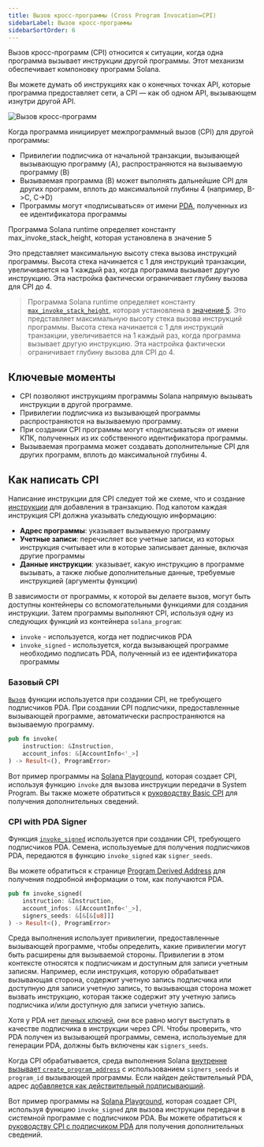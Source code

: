 ```yaml
---
title: Вызов кросс-программы (Cross Program Invocation=CPI)
sidebarLabel: Вызов кросс-программы
sidebarSortOrder: 6
---
```


Вызов кросс-программ (CPI) относится к ситуации, 
когда одна программа вызывает инструкции другой программы. 
Этот механизм обеспечивает компоновку программ Solana.

Вы можете думать об инструкциях как о конечных точках API, 
которые программа предоставляет сети, 
а CPI — как об одном API, вызывающем изнутри другой API.

![Вызов кросс-программ](/assets/docs/core/cpi/cpi.svg)

Когда программа инициирует межпрограммный вызов (CPI) для другой программы:

- Привилегии подписчика от начальной транзакции, 
  вызывающей вызывающую программу (A), распространяются на вызываемую программу (B)
- Вызываемая программа (B) может выполнять дальнейшие CPI для других программ, 
  вплоть до максимальной глубины 4 (например, B->C, C->D)
- Программы могут «подписываться» от имени [PDA](/docs/core/pda.md), 
  полученных из ее идентификатора программы


Программа Solana runtime определяет константу max_invoke_stack_height, которая установлена ​​в значение 5

Это представляет максимальную высоту стека вызова инструкций программы. Высота стека начинается с 1 для инструкций транзакции, увеличивается на 1 каждый раз, когда программа вызывает другую инструкцию. Эта настройка фактически ограничивает глубину вызова для CPI до 4.



> Программа Solana runtime определяет константу
> [`max_invoke_stack_height`](https://github.com/solana-labs/solana/blob/27eff8408b7223bb3c4ab70523f8a8dca3ca6645/program-runtime/src/compute_budget.rs#L31-L35),
> которая установлена в
> [значение 5](https://github.com/solana-labs/solana/blob/27eff8408b7223bb3c4ab70523f8a8dca3ca6645/program-runtime/src/compute_budget.rs#L138).
> Это представляет максимальную высоту стека вызова инструкций программы. 
> Высота стека начинается с 1 для инструкций транзакции, увеличивается на 1 каждый раз, 
> когда программа вызывает другую инструкцию. 
> Эта настройка фактически ограничивает глубину вызова для CPI до 4.

## Ключевые моменты

- CPI позволяют инструкциям программы Solana напрямую вызывать инструкции 
  в другой программе.
- Привилегии подписчика из вызывающей программы распространяются 
  на вызываемую программу.
- При создании CPI программы могут «подписываться» от имени КПК, 
  полученных из их собственного идентификатора программы.
- Вызываемая программа может создавать дополнительные CPI для других программ,
  вплоть до максимальной глубины 4.

## Как написать CPI

Написание инструкции для CPI следует той же схеме, что и создание 
[инструкции](/docs/core/transactions.md#instruction) для добавления 
в транзакцию. Под капотом каждая инструкция CPI должна указывать 
следующую информацию:

- **Адрес программы**: указывает вызываемую программу
- **Учетные записи**: перечисляет все учетные записи, из которых инструкция 
  считывает или в которые записывает данные, включая другие программы
- **Данные инструкции**: указывает, какую инструкцию в программе вызывать,
  а также любые дополнительные данные, требуемые инструкцией (аргументы функции)

В зависимости от программы, к которой вы делаете вызов, могут быть доступны контейнеры
со вспомогательными функциями для создания инструкции. Затем программы выполняют CPI, 
используя одну из следующих функций из контейнера `solana_program`:

- `invoke` - используется, когда нет подписчиков PDA
- `invoke_signed` - используется, когда вызывающей программе необходимо подписать PDA,
  полученный из ее идентификатора программы

### Базовый CPI

[`Вызов`](https://github.com/solana-labs/solana/blob/27eff8408b7223bb3c4ab70523f8a8dca3ca6645/sdk/program/src/program.rs#L132)
функции используется при создании CPI, не требующего подписчиков PDA. 
При создании CPI подписчики, предоставленные вызывающей программе, 
автоматически распространяются на вызываемую программу.

```rust
pub fn invoke(
    instruction: &Instruction,
    account_infos: &[AccountInfo<'_>]
) -> Result<(), ProgramError>
```

Вот пример программы на [Solana Playground](https://beta.solpg.io/github.com/ZYJLiu/doc-examples/tree/main/cpi-invoke), которая создает CPI, используя функцию `invoke` 
для вызова инструкции передачи в System Program. Вы также можете обратиться к 
[руководству Basic CPI](/content/guides/getstarted/how-to-cpi.md) 
для получения дополнительных сведений.

### CPI with PDA Signer

Функция [`invoke_signed`](https://github.com/solana-labs/solana/blob/27eff8408b7223bb3c4ab70523f8a8dca3ca6645/sdk/program/src/program.rs#L247) 
используется при создании CPI, требующего подписчиков PDA. 
Семена, используемые для получения подписчиков PDA, 
передаются в функцию `invoke_signed` как `signer_seeds`.

Вы можете обратиться к странице [Program Derived Address](/docs/core/pda.md) 
для получения подробной информации о том, как получаются PDA.

```rust
pub fn invoke_signed(
    instruction: &Instruction,
    account_infos: &[AccountInfo<'_>],
    signers_seeds: &[&[&[u8]]]
) -> Result<(), ProgramError>
```

Среда выполнения использует привилегии, предоставленные вызывающей программе, 
чтобы определить, какие привилегии могут быть расширены для вызываемой стороны. 
Привилегии в этом контексте относятся к подписчикам и доступным для записи учетным записям.
Например, если инструкция, которую обрабатывает вызывающая сторона, содержит учетную запись
подписчика или доступную для записи учетную запись, то вызывающая сторона может вызвать
инструкцию, которая также содержит эту учетную запись подписчика и/или 
доступную для записи учетную запись.

Хотя у PDA нет [личных ключей](/docs/core/pda.md#what-is-a-pda), они все равно 
могут выступать в качестве подписчика в инструкции через CPI. 
Чтобы проверить, что PDA получен из вызывающей программы, семена, 
используемые для генерации PDA, должны быть включены как `signers_seeds`.

Когда CPI обрабатывается, среда выполнения Solana 
[внутренне вызывает `create_program_address`](https://github.com/solana-labs/solana/blob/27eff8408b7223bb3c4ab70523f8a8dca3ca6645/programs/bpf_loader/src/syscalls/cpi.rs#L550) 
с использованием `signers_seeds` и `program_id` вызывающей программы. 
Если найден действительный PDA, адрес [добавляется как действительный подписывающий](https://github.com/solana-labs/solana/blob/27eff8408b7223bb3c4ab70523f8a8dca3ca6645/programs/bpf_loader/src/syscalls/cpi.rs#L552).

Вот пример программы на
[Solana Playground](https://beta.solpg.io/github.com/ZYJLiu/doc-examples/tree/main/cpi-invoke-signed), 
которая создает CPI, используя функцию `invoke_signed` для вызова инструкции передачи 
в системной программе с подписчиком PDA. Вы можете обратиться к 
[руководству CPI с подписчиком PDA](/content/guides/getstarted/how-to-cpi-with-signer.md) 
для получения дополнительных сведений.
